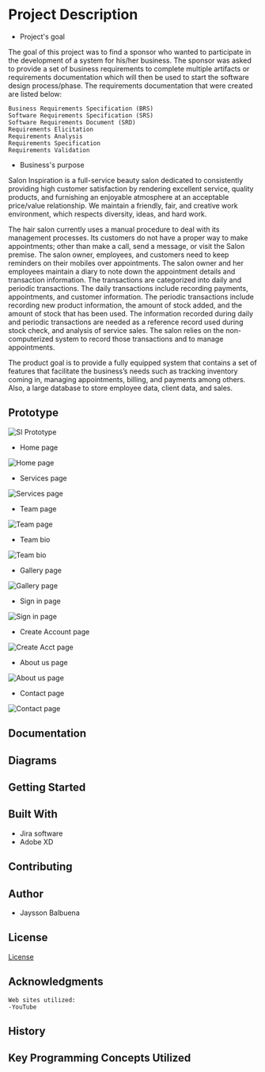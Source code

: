 # Project Description
- Project's goal

The goal of this project was to find a sponsor who wanted to participate in the development of a system for his/her business. The sponsor was asked to provide a set of business requirements to complete multiple artifacts or requirements documentation which will then be used to start the software design process/phase. The requirements documentation that were created are listed below:

	Business Requirements Specification (BRS)
	Software Requirements Specification (SRS)
	Software Requirements Document (SRD)
	Requirements Elicitation
	Requirements Analysis
	Requirements Specification
	Requirements Validation


- Business's purpose

Salon Inspiration is a full-service beauty salon dedicated to consistently providing high customer satisfaction by rendering excellent service, quality products, and furnishing an enjoyable atmosphere at an acceptable price/value relationship. We maintain a friendly, fair, and creative work environment, which respects diversity, ideas, and hard work.

The hair salon currently uses a manual procedure to deal with its management processes. Its customers do not have a proper way to make appointments; other than make a call, send a message, or visit the Salon premise. The salon owner, employees, and customers need to keep reminders on their mobiles over appointments. The salon owner and her employees maintain a diary to note down the appointment details and transaction information. The transactions are categorized into daily and periodic transactions. The daily transactions include recording payments, appointments, and customer information. The periodic transactions include recording new product information, the amount of stock added, and the amount of stock that has been used. The information recorded during daily and periodic transactions are needed as a reference record used during stock check, and analysis of service sales. The salon relies on the non-computerized system to record those transactions and to manage appointments. 

The product goal is to provide a fully equipped system that contains a set of features that facilitate the business’s needs such as tracking inventory coming in, managing appointments, billing, and payments among others. Also, a large database to store employee data, client data, and sales.  


 
## Prototype


![SI Prototype](https://user-images.githubusercontent.com/49848214/115974434-b80cfb00-a52a-11eb-9bc3-108578ce6349.gif)

 - Home page

![Home page](https://user-images.githubusercontent.com/49848214/115962770-e0750500-a4ea-11eb-8ed6-de8aab9e9210.jpg)

 - Services page

![Services page](https://user-images.githubusercontent.com/49848214/115949251-c06d2380-a4a1-11eb-8d4c-4e2c0c4456c5.jpg)

 - Team page

![Team page](https://user-images.githubusercontent.com/49848214/115949262-d4188a00-a4a1-11eb-920f-a2d28273723b.jpg)

 - Team bio

![Team bio](https://user-images.githubusercontent.com/49848214/115949266-df6bb580-a4a1-11eb-885a-cc1f5805c046.jpg)

 - Gallery page

![Gallery page](https://user-images.githubusercontent.com/49848214/115949271-eb577780-a4a1-11eb-9cf1-c3bb769e3a75.jpg)

- Sign in page

![Sign in page](https://user-images.githubusercontent.com/49848214/115949279-f8746680-a4a1-11eb-9d72-28a74adbbdc4.jpg)

- Create Account page

![Create Acct page](https://user-images.githubusercontent.com/49848214/115949284-01fdce80-a4a2-11eb-825c-ef72609dca45.jpg)

- About us page

![About us page](https://user-images.githubusercontent.com/49848214/115949293-0c1fcd00-a4a2-11eb-99c7-d2d7321e2ce1.jpg)

- Contact page

![Contact page](https://user-images.githubusercontent.com/49848214/115949297-12ae4480-a4a2-11eb-9106-30d9296829e6.jpg)

## Documentation


## Diagrams


## Getting Started


## Built With

- Jira software 
- Adobe XD

## Contributing


## Author

 - Jaysson Balbuena

## License

[License](https://github.com/jayssonbf/Salon-Inspiration/blob/main/LICENSE)

## Acknowledgments
	Web sites utilized:
	-YouTube

## History


## Key Programming Concepts Utilized

